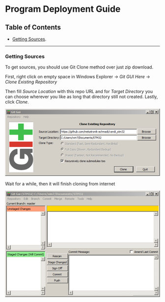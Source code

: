 # Program Deployment Guide

## Table of Contents

- [Getting Sources](https://github.com/mekatronik-achmadi/vandi_stm32/blob/main/guides/DEPLOYMENT.md#getting-sources).

-------------------------------------------------------------------

### Getting Sources

To get sources, you should use Git Clone method over just zip download.

First, right click on empty space in Windows Explorer -> _Git GUI Here_ -> _Clone Existing Repository_

Then fill _Source Location_ with this repo URL and
for _Target Directory_ you can choose wherever you like as long that directory still not created.
Lastly, click _Clone_.

![images](images/gitclone0.png?raw=true)

Wait for a while, then it will finish cloning from internet

![images](images/gitclone1.png?raw=true)
